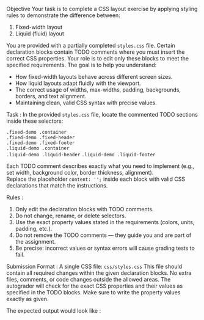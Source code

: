 Objective
Your task is to complete a CSS layout exercise by applying styling rules to demonstrate the difference between:

1. Fixed-width layout  
2. Liquid (fluid) layout  

You are provided with a partially completed `styles.css` file. Certain declaration blocks contain TODO comments where you must insert the correct CSS properties. Your role is to edit only these blocks to meet the specified requirements.
The goal is to help you understand:
- How fixed-width layouts behave across different screen sizes.  
- How liquid layouts adapt fluidly with the viewport.  
- The correct usage of widths, max-widths, padding, backgrounds, borders, and text alignment.  
- Maintaining clean, valid CSS syntax with precise values.  

Task : 
In the provided `styles.css` file, locate the commented TODO sections inside these selectors:

 `.fixed-demo .container`  
 `.fixed-demo .fixed-header`  
 `.fixed-demo .fixed-footer`  
 `.liquid-demo .container`  
 `.liquid-demo .liquid-header`
 `.liquid-demo .liquid-footer`  

Each TODO comment describes exactly what you need to implement (e.g., set width, background color, border thickness, alignment).  
Replace the placeholder `content: '';` inside each block with valid CSS declarations that match the instructions.

Rules :
1. Only edit the declaration blocks with TODO comments.  
2. Do not change, rename, or delete selectors.  
3. Use the exact property values stated in the requirements (colors, units, padding, etc.).  
4. Do not remove the TODO comments — they guide you and are part of the assignment.  
5. Be precise: incorrect values or syntax errors will cause grading tests to fail.  

Submission Format :
A single CSS file: `css/styles.css`
This file should contain all required changes within the given declaration blocks.
No extra files, comments, or code changes outside the allowed areas.
The autograder will check for the exact CSS properties and their values as specified in the TODO blocks. Make sure to write the property values exactly as given.

The expected output would look like : 
